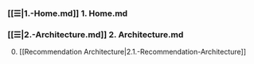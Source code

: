
### [[☰|1.-Home.md]] 1. Home.md

### [[☰|2.-Architecture.md]] 2. Architecture.md
0. [[Recommendation Architecture|2.1.-Recommendation-Architecture]]
